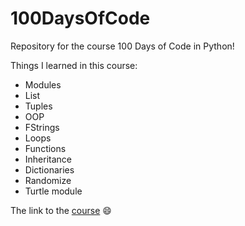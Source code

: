 # **100DaysOfCode**

Repository for the course 100 Days of Code in Python! 

Things I learned in this course:

* Modules
* List
* Tuples
* OOP
* FStrings
* Loops
* Functions
* Inheritance
* Dictionaries
* Randomize
* Turtle module
  

The link to the [course](https://www.udemy.com/course/100-days-of-code/) :smile:
